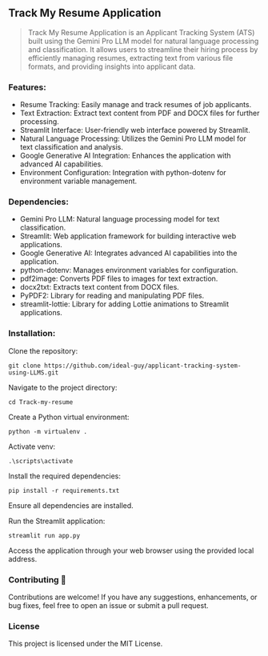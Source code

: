 ## Track My Resume Application
> Track My Resume Application is an Applicant Tracking System (ATS) built using the Gemini Pro LLM model for natural language processing and classification. It allows users to streamline their hiring process by efficiently managing resumes, extracting text from various file formats, and providing insights into applicant data.


### Features:
- Resume Tracking: Easily manage and track resumes of job applicants.
- Text Extraction: Extract text content from PDF and DOCX files for further processing.
- Streamlit Interface: User-friendly web interface powered by Streamlit.
- Natural Language Processing: Utilizes the Gemini Pro LLM model for text classification and analysis.
- Google Generative AI Integration: Enhances the application with advanced AI capabilities.
- Environment Configuration: Integration with python-dotenv for environment variable management.

### Dependencies:
- Gemini Pro LLM: Natural language processing model for text classification.
- Streamlit: Web application framework for building interactive web applications.
- Google Generative AI: Integrates advanced AI capabilities into the application.
- python-dotenv: Manages environment variables for configuration.
- pdf2image: Converts PDF files to images for text extraction.
- docx2txt: Extracts text content from DOCX files.
- PyPDF2: Library for reading and manipulating PDF files.
- streamlit-lottie: Library for adding Lottie animations to Streamlit applications.

### Installation:

Clone the repository:
```
git clone https://github.com/ideal-guy/applicant-tracking-system-using-LLMS.git
```

Navigate to the project directory:
```
cd Track-my-resume
```

Create a Python virtual environment:
```
python -m virtualenv . 
```

Activate venv:
```
.\scripts\activate
```

Install the required dependencies:
```
pip install -r requirements.txt
```
Ensure all dependencies are installed.


Run the Streamlit application:
```
streamlit run app.py
```
Access the application through your web browser using the provided local address.


### Contributing :handshake:
Contributions are welcome! If you have any suggestions, enhancements, or bug fixes, feel free to open an issue or submit a pull request.


### License
This project is licensed under the MIT License.
